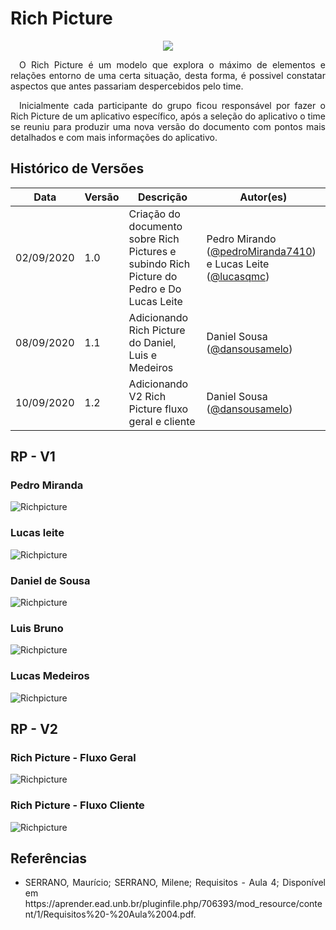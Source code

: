 # **Rich Picture**
<div style="display: flex; justify-content: center; align-items:center;">
    <img src="https://unbarqdsw.github.io/2020.1_G11_SYA/assets/richpictures/globe.png">
</div>

<p align="justify">&emsp;O Rich Picture é um modelo que explora o máximo de elementos e relações entorno de uma certa situação, desta forma, é possivel constatar aspectos que antes passariam despercebidos pelo time.</p>

<p align="justify">&emsp;Inicialmente cada participante do grupo ficou responsável por fazer o Rich Picture de um aplicativo específico, após a seleção do aplicativo o time se reuniu para produzir uma nova versão do documento com pontos mais detalhados e com mais informações do aplicativo.</p>

## Histórico de Versões

| Data | Versão | Descrição | Autor(es) |
| ---- | ------ | --------- | --------- |
| 02/09/2020 | 1.0 | Criação do documento sobre Rich Pictures e subindo Rich Picture do Pedro e Do Lucas Leite | Pedro Mirando ([@pedroMiranda7410]((https://github.com/pedroMiranda7410)))  e Lucas Leite ([@lucasqmc](https://github.com/lucasqmc)) |
| 08/09/2020 | 1.1 | Adicionando Rich Picture do Daniel, Luis e Medeiros| Daniel Sousa ([@dansousamelo]((https://github.com/dansousamelo)))|
| 10/09/2020 | 1.2 | Adicionando V2 Rich Picture fluxo geral e cliente| Daniel Sousa ([@dansousamelo]((https://github.com/dansousamelo)))|

## RP - V1
### Pedro Miranda

![Richpicture](../assets/richpictures/pedro_richpicture.png)

### Lucas leite

![Richpicture](../assets/richpictures/indio_richpicture.jpeg)

### Daniel de Sousa

![Richpicture](../assets/richpictures/danielPic.jpg)

### Luis Bruno

![Richpicture](../assets/richpictures/luisPic.jpg)

### Lucas Medeiros

![Richpicture](../assets/richpictures/medeirosPic.jpeg)

## RP - V2
### Rich Picture - Fluxo Geral
![Richpicture](../assets/richpictures/v2_geral.png)

### Rich Picture - Fluxo Cliente
![Richpicture](../assets/richpictures/client_rich.png)

## Referências
 * <p align="justify">SERRANO, Maurício; SERRANO, Milene; Requisitos - Aula 4; Disponível em https://aprender.ead.unb.br/pluginfile.php/706393/mod_resource/content/1/Requisitos%20-%20Aula%2004.pdf.
</p>